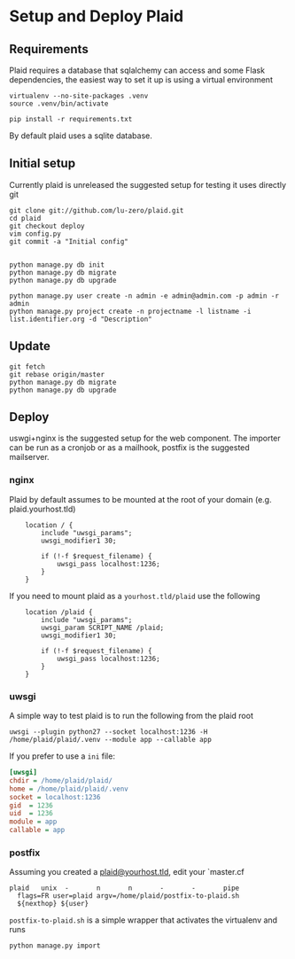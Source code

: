 # Setup and Deploy Plaid

## Requirements
Plaid requires a database that sqlalchemy can access and some Flask dependencies, the easiest way
to set it up is using a virtual environment

    virtualenv --no-site-packages .venv
    source .venv/bin/activate

    pip install -r requirements.txt

By default plaid uses a sqlite database.

## Initial setup
Currently plaid is unreleased the suggested setup for testing it uses directly git

    git clone git://github.com/lu-zero/plaid.git
    cd plaid
    git checkout deploy
    vim config.py
    git commit -a "Initial config"


    python manage.py db init
    python manage.py db migrate
    python manage.py db upgrade

    python manage.py user create -n admin -e admin@admin.com -p admin -r admin
    python manage.py project create -n projectname -l listname -i list.identifier.org -d "Description"

## Update

    git fetch
    git rebase origin/master
    python manage.py db migrate
    python manage.py db upgrade

## Deploy

uswgi+nginx is the suggested setup for the web component.
The importer can be run as a cronjob or as a mailhook, postfix is the suggested mailserver.

### nginx
Plaid by default assumes to be mounted at the root of your domain (e.g. plaid.yourhost.tld)

```
    location / {
        include "uwsgi_params";
        uwsgi_modifier1 30;

        if (!-f $request_filename) {
            uwsgi_pass localhost:1236;
        }
    }
```


If you need to mount plaid as a `yourhost.tld/plaid` use the following

```
    location /plaid {
        include "uwsgi_params";
        uwsgi_param SCRIPT_NAME /plaid;
        uwsgi_modifier1 30;

        if (!-f $request_filename) {
            uwsgi_pass localhost:1236;
        }
    }
```

### uwsgi
A simple way to test plaid is to run the following from the plaid root

    uwsgi --plugin python27 --socket localhost:1236 -H /home/plaid/plaid/.venv --module app --callable app

If you prefer to use a `ini` file:

``` ini
[uwsgi]
chdir = /home/plaid/plaid/
home = /home/plaid/plaid/.venv
socket = localhost:1236
gid  = 1236
uid  = 1236
module = app
callable = app
```

### postfix
Assuming you created a plaid@yourhost.tld, edit your `master.cf

```
plaid   unix  -       n       n       -       -       pipe
  flags=FR user=plaid argv=/home/plaid/postfix-to-plaid.sh
  ${nexthop} ${user}
```

`postfix-to-plaid.sh` is a simple wrapper that activates the virtualenv and runs

    python manage.py import

